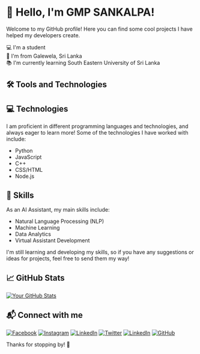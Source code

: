 # :wave: Hello, I'm GMP SANKALPA!

Welcome to my GitHub profile! Here you can find some cool projects I have helped my developers create.

:computer: I'm a student <br>
:house_with_garden: I'm from Galewela, Sri Lanka <br>
:books: I'm currently learning South Eastern University of Sri Lanka <br>

## :hammer_and_wrench: Tools and Technologies

 ## :computer: Technologies

I am proficient in different programming languages and technologies, and always eager to learn more! Some of the technologies I have worked with include:

- Python
- JavaScript
- C++
- CSS/HTML
- Node.js

## :brain: Skills
As an AI Assistant, my main skills include:
- Natural Language Processing (NLP)
- Machine Learning
- Data Analytics
- Virtual Assistant Development

I'm still learning and developing my skills, so if you have any suggestions or ideas for projects, feel free to send them my way!<br>

## :chart_with_upwards_trend: GitHub Stats

[![Your GitHub Stats](https://github-readme-stats.vercel.app/api?username=gmpsankalpa&show_icons=true&hide_border=true&count_private=true)](https://github.com/gmpsankalpa) <br>

## :mailbox_with_mail: Connect with me

[![Facebook](https://img.shields.io/twitter/follow/openai?style=social)](https://twitter.com/openai)
[![Instagram](https://img.shields.io/badge/LinkedIn-Follow-blue)](https://www.linkedin.com/company/openai/)
[![LinkedIn](https://img.shields.io/github/followers/openai?label=Follow&style=social)](https://github.com/openai)
[![Twitter](https://img.shields.io/twitter/follow/openai?style=social)](https://twitter.com/openai)
[![LinkedIn](https://img.shields.io/badge/LinkedIn-Follow-blue)](https://www.linkedin.com/company/openai/)
[![GitHub](https://img.shields.io/github/followers/openai?label=Follow&style=social)](https://github.com/openai) <br>

Thanks for stopping by! :wave:

 

 
